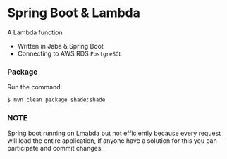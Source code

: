 # Spring Boot & Lambda

A Lambda function 

  - Written in Jaba & Spring Boot
  - Connecting to AWS RDS `PostgreSQL`

### Package

Run the command:
```sh
$ mvn clean package shade:shade
```
### NOTE 
Spring boot running on Lmabda but not efficiently because every request will load the entire application, if anyone have a solution for this you can participate and commit changes.
